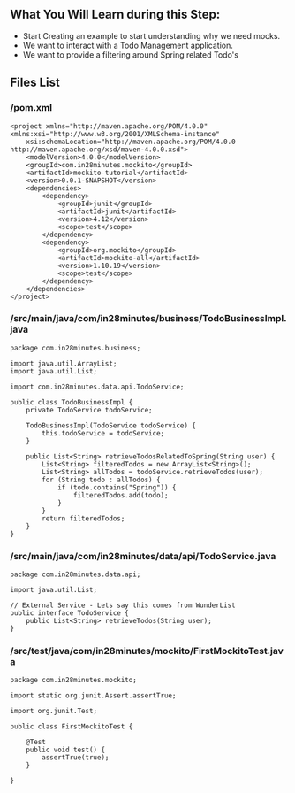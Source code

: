 ## What You Will Learn during this Step:
- Start Creating an example to start understanding why we need mocks.
- We want to interact with a Todo Management application.
- We want to provide a filtering around Spring related Todo's

## Files List
### /pom.xml
```
<project xmlns="http://maven.apache.org/POM/4.0.0" xmlns:xsi="http://www.w3.org/2001/XMLSchema-instance"
	xsi:schemaLocation="http://maven.apache.org/POM/4.0.0 http://maven.apache.org/xsd/maven-4.0.0.xsd">
	<modelVersion>4.0.0</modelVersion>
	<groupId>com.in28minutes.mockito</groupId>
	<artifactId>mockito-tutorial</artifactId>
	<version>0.0.1-SNAPSHOT</version>
	<dependencies>
		<dependency>
			<groupId>junit</groupId>
			<artifactId>junit</artifactId>
			<version>4.12</version>
			<scope>test</scope>
		</dependency>
		<dependency>
			<groupId>org.mockito</groupId>
			<artifactId>mockito-all</artifactId>
			<version>1.10.19</version>
			<scope>test</scope>
		</dependency>
	</dependencies>
</project>
```
### /src/main/java/com/in28minutes/business/TodoBusinessImpl.java
```
package com.in28minutes.business;

import java.util.ArrayList;
import java.util.List;

import com.in28minutes.data.api.TodoService;

public class TodoBusinessImpl {
	private TodoService todoService;

	TodoBusinessImpl(TodoService todoService) {
		this.todoService = todoService;
	}

	public List<String> retrieveTodosRelatedToSpring(String user) {
		List<String> filteredTodos = new ArrayList<String>();
		List<String> allTodos = todoService.retrieveTodos(user);
		for (String todo : allTodos) {
			if (todo.contains("Spring")) {
				filteredTodos.add(todo);
			}
		}
		return filteredTodos;
	}
}
```
### /src/main/java/com/in28minutes/data/api/TodoService.java
```
package com.in28minutes.data.api;

import java.util.List;

// External Service - Lets say this comes from WunderList
public interface TodoService {
	public List<String> retrieveTodos(String user);
}
```
### /src/test/java/com/in28minutes/mockito/FirstMockitoTest.java
```
package com.in28minutes.mockito;

import static org.junit.Assert.assertTrue;

import org.junit.Test;

public class FirstMockitoTest {

	@Test
	public void test() {
		assertTrue(true);
	}

}
```
